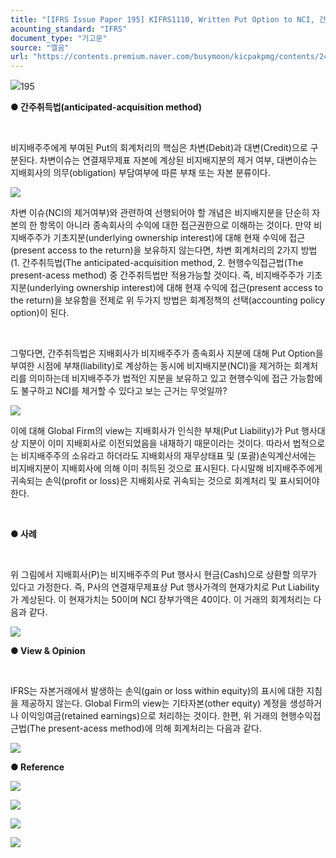```yaml
---
title: "[IFRS Issue Paper 195] KIFRS1110, Written Put Option to NCI, 간주취득법(anticipated-acquisition method)"
acounting_standard: "IFRS"
document_type: "기고문"
source: "엘곰"
url: "https://contents.premium.naver.com/busymoon/kicpakpmg/contents/240816111129364nl"
---
```

![](https://n2.news.naver.com/l.gif?type=content)195

**● 간주취득법(anticipated-acquisition method)**

​

비지배주주에게 부여된 Put의 회계처리의 핵심은 차변(Debit)과 대변(Credit)으로 구분된다. 차변이슈는 연결재무제표 자본에 계상된 비지배지분의 제거 여부, 대변이슈는 지배회사의 의무(obligation) 부담여부에 따른 부채 또는 자본 분류이다.

![](https://scs-phinf.pstatic.net/MjAyNDA4MTZfNSAg/MDAxNzIzNzY5ODMzOTU2.j-bl8_FhFAgYsZC0BUBvzKBtE9AiF2EOqyYFP07m8zcg.tOXh1aDVern1-_F0tqFTC3qxqFakY9MX-OJB5IM3jqkg.PNG/image.png?type=w800)

차변 이슈(NCI의 제거여부)와 관련하여 선행되어야 할 개념은 비지배지분을 단순히 자본의 한 항목이 아니라 종속회사의 수익에 대한 접근권한으로 이해하는 것이다. 만약 비지배주주가 기초지분(underlying ownership interest)에 대해 현재 수익에 접근(present access to the return)을 보유하지 않는다면, 차변 회계처리의 2가지 방법(1. 간주취득법(The anticipated-acquisition method, 2. 현행수익접근법(The present-acess method) 중 간주취득법만 적용가능할 것이다. 즉, 비지배주주가 기초지분(underlying ownership interest)에 대해 현재 수익에 접근(present access to the return)을 보유함을 전제로 위 두가지 방법은 회계정책의 선택(accounting policy option)이 된다.

​

그렇다면, 간주취득법은 지배회사가 비지배주주가 종속회사 지분에 대해 Put Option을 부여한 시점에 부채(liability)로 계상하는 동시에 비지배지분(NCI)을 제거하는 회계처리를 의미하는데 비지배주주가 법적인 지분을 보유하고 있고 현행수익에 접근 가능함에도 불구하고 NCI를 제거할 수 있다고 보는 근거는 무엇일까?

![](https://scs-phinf.pstatic.net/MjAyNDA4MTZfMTA1/MDAxNzIzNzcyNjYxMTMx.2sEl94IhsxxjgeZrzgtAP0RNwCGbQ7-Fj5i6PaXAb_Mg.k4wgvKMlYpVfZBGRFNY77PYlqjWyxambzWoo4pZ_ay8g.PNG/image.png?type=w800)

이에 대해 Global Firm의 view는 지배회사가 인식한 부채(Put Liability)가 Put 행사대상 지분이 이미 지배회사로 이전되었음을 내재하기 때문이라는 것이다. 따라서 법적으로는 비지배주주의 소유라고 하더라도 지배회사의 재무상태표 및 (포괄)손익계산서에는 비지배지분이 지배회사에 의해 이미 취득된 것으로 표시된다. 다시말해 비지배주주에게 귀속되는 손익(profit or loss)은 지배회사로 귀속되는 것으로 회계처리 및 표시되어야 한다.

​

**● 사례**

**​**

위 그림에서 지배회사(P)는 비지배주주의 Put 행사시 현금(Cash)으로 상환할 의무가 있다고 가정한다. 즉, P사의 연결재무제표상 Put 행사가격의 현재가치로 Put Liability가 계상된다. 이 현재가치는 50이며 NCI 장부가액은 40이다. 이 거래의 회계처리는 다음과 같다.

![](https://scs-phinf.pstatic.net/MjAyNDA4MTZfMjE5/MDAxNzIzNzczNDE0ODIx.qZ7A-rpdKGvzcovX-UhaL_fKDjznFOixWAngbbm1mCsg.Bw9tUkMAyIpSJFHWK7QS9k2971ngo11YqHI9XMrFO9Ug.PNG/image.png?type=w800)

**● View & Opinion**

**​**

IFRS는 자본거래에서 발생하는 손익(gain or loss within equity)의 표시에 대한 지침을 제공하지 않는다. Global Firm의 view는 기타자본(other equity) 계정을 생성하거나 이익잉여금(retained earnings)으로 처리하는 것이다. 한편, 위 거래의 현행수익접근법(The present-acess method)에 의해 회계처리는 다음과 같다.

![](https://scs-phinf.pstatic.net/MjAyNDA4MTZfMjc4/MDAxNzIzNzc1ODc2NDcz.BbMOcgWBa-5odvC5UXz_Z__nDvoQ49tCp1EWGbbozSEg._1Wkn_m1rAXCI4PpY9XJ6U_n9veZtwt4sa-bZUSFz0Ag.PNG/image.png?type=w800)

**● Reference**

![](https://scs-phinf.pstatic.net/MjAyNDA4MTZfMjQg/MDAxNzIzNzczNzU3MDEy.uwZHNowephAs5SUPbb-715qIIoN92pSmLA3M2UwMpuMg.tzCe4qDjg2qlaYgj8rvjrIiO2EE_3JxuU6Zew0CHSYcg.PNG/image.png?type=w800)

![](https://scs-phinf.pstatic.net/MjAyNDA4MTZfMTU1/MDAxNzIzNzczODc4MjIz.fwwy959cCxXZL36uD2xtbxe_8KtWQcE102m828qFEsog.EtEcTbYNs_S-pI1ePnTRk9WP9Bhvv4VEDzauZhZBVtcg.PNG/image.png?type=w800)

![](https://scs-phinf.pstatic.net/MjAyNDA4MTZfMTIy/MDAxNzIzNzczOTY2ODY2._NDjOz7Hdoqfo_PIoAjVFFn9hELfjGWEHEbf0fpbXhUg.GsBmwrexqVJjcXqNmVSxXlfcirmwWVh6aKnlhZLc1EQg.PNG/image.png?type=w800)

![](https://scs-phinf.pstatic.net/MjAyNDA4MTZfMTIw/MDAxNzIzNzc0MjM4Mzk5.mZviLtsjfmhND9xqZFKvjejVF7dRITllAi0dHfiAU1wg.-up5WEXStum3tp8ACQmDXayz1FwkKCUB9IyxqJb5DHAg.PNG/image.png?type=w800)

**​**